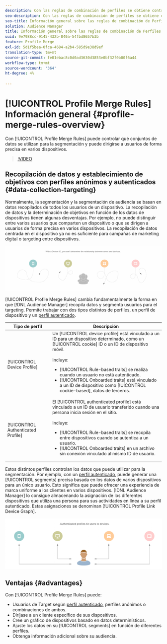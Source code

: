 ```yaml
---
description: Con las reglas de combinación de perfiles se obtiene control sobre los conjuntos de datos utilizados para la segmentación y se puede dirigir a una persona de forma precisa en varios dispositivos.
seo-description: Con las reglas de combinación de perfiles se obtiene control sobre los conjuntos de datos utilizados para la segmentación y se puede dirigir a una persona de forma precisa en varios dispositivos.
seo-title: Información general sobre las reglas de combinación de Perfiles
solution: Audience Manager
title: Información general sobre las reglas de combinación de Perfiles
uuid: 9e7988cc-9145-432b-840a-54fbd8657b3b
feature: Profile Merge
exl-id: 5d1f5bea-0fca-4684-a2b4-585d9e38d9ef
translation-type: tm+mt
source-git-commit: fe01ebac8c0d0ad3630d3853e0bf32f0b00f6a44
workflow-type: tm+mt
source-wordcount: '364'
ht-degree: 4%

---
```


# [!UICONTROL Profile Merge Rules] Información general {#profile-merge-rules-overview}

Con [!UICONTROL Profile Merge Rules] puede controlar qué conjuntos de datos se utilizan para la segmentación y puede dirigirse a usuarios de forma precisa en varios dispositivos.

>[!VIDEO](https://video.tv.adobe.com/v/28974)

## Recopilación de datos y establecimiento de objetivos con perfiles anónimos y autenticados {#data-collection-targeting}

Normalmente, la segmentación y la segmentación de audiencia se basan en datos recopilados de todos los usuarios de un dispositivo. La recopilación de datos y la determinación de objetivos en función de los datos de dispositivos tienen algunas desventajas. Por ejemplo, no puede distinguir entre varios usuarios que comparten un dispositivo o que se dirigen a usuarios de forma precisa en varios dispositivos. La recopilación de datos centrada en el dispositivo ya no es suficiente para campañas de marketing digital o targeting entre dispositivos.

![](assets/unauthenticated2.png)

[!UICONTROL Profile Merge Rules] cambia fundamentalmente la forma en que  [!DNL Audience Manager] recopila datos y segmenta usuarios para el targeting. Permite trabajar con dos tipos distintos de perfiles, un perfil de dispositivo y un [perfil autenticado](../../reference/visitor-authentication-states.md).

| Tipo de perfil | Descripción |
|---|---|
| [!UICONTROL Device Profile] | Un [!UICONTROL device profile] está vinculado a un ID para un dispositivo determinado, como un [!UICONTROL cookie] ID o un ID de dispositivo móvil.<br><br> Incluye:<ul><li>[!UICONTROL Rule-based traits] se realiza cuando un usuario no está autenticado.</li><li>[!UICONTROL Onboarded traits] está vinculado a un ID de dispositivo como  [!UICONTROL cookie-based], datos de terceros.</li></ul> |
| [!UICONTROL Authenticated Profile] | El [!UICONTROL authenticated profile] está vinculado a un ID de usuario transferido cuando una persona inicia sesión en el sitio.<br><br>Incluye:<ul><li>[!UICONTROL Rule-based traits] se recopila entre dispositivos cuando se autentica a un usuario.</li><li>[!UICONTROL Onboarded traits] en un archivo sin conexión vinculado al mismo ID de usuario.</li></ul> |

Estos distintos perfiles controlan los datos que puede utilizar para la segmentación. Por ejemplo, con un [perfil autenticado](../../reference/visitor-authentication-states.md), puede generar una [!UICONTROL segments] precisa basada en los datos de varios dispositivos para un único usuario. Esto significa que puede ofrecer una experiencia de marca uniforme a los clientes en varios dispositivos. [!DNL Audience Manager] lo consigue almacenando la asignación de los diferentes dispositivos que utiliza una persona para sus actividades en línea a su perfil [ ](../../reference/visitor-authentication-states.md)autenticado. Estas asignaciones se denominan [!UICONTROL Profile Link Device Graph].

![](assets/authenticated2.png)

## Ventajas {#advantages}

Con [!UICONTROL Profile Merge Rules] puede:

* Usuarios de Target según [perfil autenticado](../../reference/visitor-authentication-states.md), perfiles anónimos o combinaciones de ambos.
* Diríjase a un cliente específico de sus dispositivos.
* Cree un gráfico de dispositivos basado en datos determinísticos.
* Ajuste los datos en su [!UICONTROL segments] en función de diferentes perfiles.
* Obtenga información adicional sobre su audiencia.
